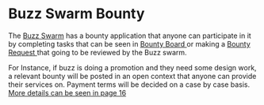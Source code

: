 # Buzz Swarm Bounty

The [Buzz Swarm](https://1hive.gitbook.io/1hive/community/swarms/buzz) has a bounty application that anyone can participate in it  by completing tasks that can be seen in [Bounty Board ](https://www.notion.so/3e13ef2a5d614a828b684640af2212b4?v=20b21ead637341faa87416b85202b584)or making a [Bounty Request ](https://docs.google.com/forms/d/e/1FAIpQLSd9zyx3qV2n5iuO8LdmPQiYHdZpY-NcSH6YkvvCxSq7D-Fo9g/viewform) that going to be reviewed by the Buzz swarm.

For Instance, if buzz is doing a promotion and they need some design work, a relevant bounty will be posted in an open context that anyone can provide their services on. Payment terms will be decided on a case by case basis. [More details can be seen in page 16 ](https://drive.google.com/file/d/1giD4QcVfHNUaAwcXWqEdV4jI2CUSQH24/view)





